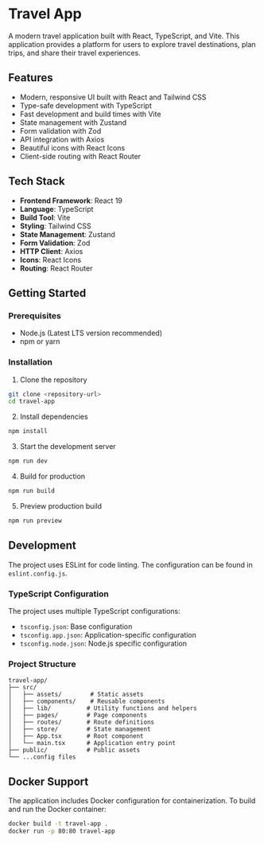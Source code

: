 # Travel App

A modern travel application built with React, TypeScript, and Vite. This application provides a platform for users to explore travel destinations, plan trips, and share their travel experiences.

## Features

- Modern, responsive UI built with React and Tailwind CSS
- Type-safe development with TypeScript
- Fast development and build times with Vite
- State management with Zustand
- Form validation with Zod
- API integration with Axios
- Beautiful icons with React Icons
- Client-side routing with React Router

## Tech Stack

- **Frontend Framework**: React 19
- **Language**: TypeScript
- **Build Tool**: Vite
- **Styling**: Tailwind CSS
- **State Management**: Zustand
- **Form Validation**: Zod
- **HTTP Client**: Axios
- **Icons**: React Icons
- **Routing**: React Router

## Getting Started

### Prerequisites

- Node.js (Latest LTS version recommended)
- npm or yarn

### Installation

1. Clone the repository

```bash
git clone <repository-url>
cd travel-app
```

2. Install dependencies

```bash
npm install
```

3. Start the development server

```bash
npm run dev
```

4. Build for production

```bash
npm run build
```

5. Preview production build

```bash
npm run preview
```

## Development

The project uses ESLint for code linting. The configuration can be found in `eslint.config.js`.

### TypeScript Configuration

The project uses multiple TypeScript configurations:

- `tsconfig.json`: Base configuration
- `tsconfig.app.json`: Application-specific configuration
- `tsconfig.node.json`: Node.js specific configuration

### Project Structure

```
travel-app/
├── src/
│   ├── assets/        # Static assets
│   ├── components/    # Reusable components
│   ├── lib/          # Utility functions and helpers
│   ├── pages/        # Page components
│   ├── routes/       # Route definitions
│   ├── store/        # State management
│   ├── App.tsx       # Root component
│   └── main.tsx      # Application entry point
├── public/           # Public assets
└── ...config files
```

## Docker Support

The application includes Docker configuration for containerization. To build and run the Docker container:

```bash
docker build -t travel-app .
docker run -p 80:80 travel-app
```
